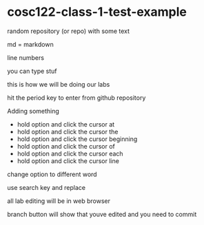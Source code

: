 # cosc122-class-1-test-example
random repository (or repo) with some text

md = markdown

line numbers

you can type stuf

this is how we will be doing our labs

hit the period key to enter from github repository

Adding something

- hold option and click the cursor at
- hold option and click the cursor the
- hold option and click the cursor beginning
- hold option and click the cursor of
- hold option and click the cursor each
- hold option and click the cursor line

change option to different word

use search key and replace

all lab editing will be in web browser

branch button will show that youve edited and you need to commit